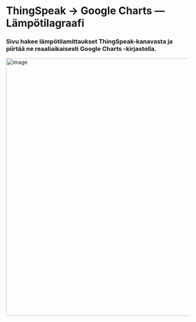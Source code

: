 # ThingSpeak → Google Charts — Lämpötilagraafi
### Sivu hakee lämpötilamittaukset ThingSpeak-kanavasta ja piirtää ne reaaliaikaisesti Google Charts -kirjastolla.
<img width="1058" height="704" alt="image" src="https://github.com/user-attachments/assets/df92fafc-493e-42a9-9c39-b3d1c649cd23" />
